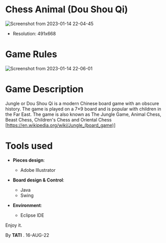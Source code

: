 # Chess Animal (Dou Shou Qi)
![Screenshot from 2023-01-14 22-04-45](https://user-images.githubusercontent.com/95311883/212496802-f9567207-9656-4489-90d3-dfe0fda7bcc5.png)
- Resolution: 491x668
# Game Rules
![Screenshot from 2023-01-14 22-06-01](https://user-images.githubusercontent.com/95311883/212496904-a3b9c1d1-3d97-4e94-9474-c27b8bfa3841.png)
# Game Description
Jungle or Dou Shou Qi is a modern Chinese board game with an obscure history. The game is played on a 7×9 board and is popular with children in the Far East. 
The game is also known as The Jungle Game, Animal Chess, Beast Chess, Children's Chess and Oriental Chess [https://en.wikipedia.org/wiki/Jungle_(board_game)] 
# Tools used
+ <b>Pieces design</b>:
  - Adobe Illustrator
  
+ <b>Board design & Control</b>:
  - Java 
  - Swing

+ <b>Environment</b>:
  - Eclipse IDE

Enjoy it.

By <b>TATI</b> . 16-AUG-22
